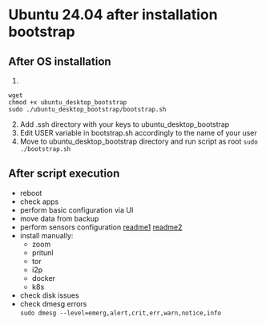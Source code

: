 # Ubuntu 24.04 after installation bootstrap


## After OS installation
1. 
```
wget 
chmod +x ubuntu_desktop_bootstrap
sudo ./ubuntu_desktop_bootstrap/bootstrap.sh
```
2. Add .ssh directory with your keys to ubuntu_desktop_bootstrap
3. Edit USER variable in bootstrap.sh accordingly to the name of your user
4. Move to ubuntu_desktop_bootstrap directory and run script as root `sudo ./bootstrap.sh`


## After script execution
- reboot
- check apps
- perform basic configuration via UI
- move data from backup
- perform sensors configuration [readme1](https://github.com/UshakovVasilii/gnome-shell-extension-freon/wiki/FAQ) [readme2](https://wiki.archlinux.org/title/lm_sensors)
- install manually:
  - zoom
  - pritunl
  - tor
  - i2p
  - docker
  - k8s
- check disk issues
- check dmesg errors  
```sudo dmesg --level=emerg,alert,crit,err,warn,notice,info```

